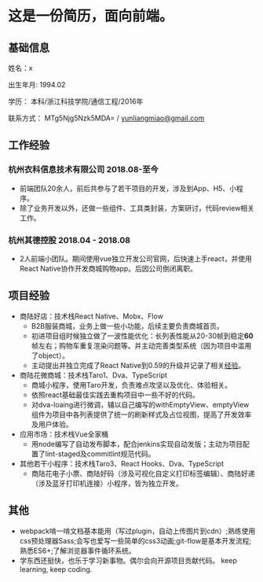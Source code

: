 # 这是一份简历，面向前端。
## 基础信息
姓名：x

出生年月: 1994.02

学历： 本科/浙江科技学院/通信工程/2016年

联系方式： MTg5Njg5Nzk5MDA=  /  yunliangmiao@gmail.com

## 工作经验
### 杭州衣科信息技术有限公司 2018.08-至今
- 前端团队20余人，前后共参与了若干项目的开发，涉及到App、H5、小程序。
- 除了业务开发以外，还做一些组件、工具类封装，方案研讨，代码review相关工作。
### 杭州其德控股 2018.04 - 2018.08
- 2人前端小团队。期间使用vue独立开发公司官网，后快速上手react，并使用React Native协作开发商城购物app。后因公司倒闭离职。

## 项目经验
- 商陆好店：技术栈React Native、Mobx、Flow
  - B2B服装商城，业务上做一些小功能，后续主要负责商城首页。
  - 初进项目组时候独立做了一波性能优化：长列表性能从20-30帧到稳定**60**帧左右；购物车重复渲染问题等。并主动完善类型系统（因为项目中滥用了object）。
  - 主动提出并独立完成了React Native到0.59的升级并记录了相关[经验](https://segmentfault.com/a/1190000018712753)。
- 商陆花微商城：技术栈Taro1、Dva、TypeScript
  - 商城小程序，使用Taro开发，负责难点攻坚以及优化、体验相关。
  - 依照react基础最佳实践去重构项目中一些不好的代码。
  - 对dva-loaing进行微调，辅以自己编写的withEmptyView、emptyView组件为项目中各列表提供了统一的刷新样式及占位视图，提高了开发效率及用户体验。
- 应用市场：技术栈Vue全家桶
  - 用node编写了自动发布脚本，配合jenkins实现自动发版；主动为项目配置了lint-staged及commitlint规范代码。
- 其他若干小程序：技术栈Taro3、React Hooks、Dva、TypeScript
  - 商陆花电子小票、商陆好码（涉及可视化自定义打印标签编辑）、商陆好递（涉及蓝牙打印机连接）小程序，皆为独立开发。
## 其他
- webpack啃一啃文档基本能用（写过plugin，自动上传图片到cdn）;熟练使用css预处理器Sass;会写也爱写一些简单的css3动画;git-flow是基本开发流程;熟悉ES6+;了解浏览器事件循环系统。
- 学东西还挺快，也乐于学习新事物。偶尔会向开源项目贡献代码。 keep learning, keep coding.
